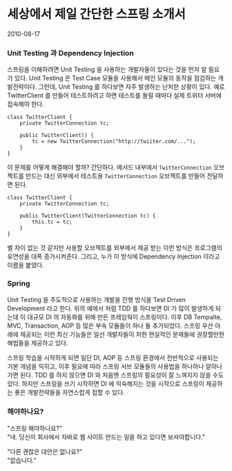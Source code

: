 # 세상에서 제일 간단한 스프링 소개서

2010-08-17

### Unit Testing 과 Dependency Injection

스프링을 이해하려면 Unit Testing 을 사용하는 개발자들이 있다는 것을 먼저 알 필요가 있다.
Unit Testing 은 Test Case 모듈을 사용해서 메인 모듈의 동작을 점검하는 개발전략이다.
그런데, Unit Testing 를 하다보면 자주 발생하는 난처한 상황이 있다.
예로 TwitterClient 를 만들어 테스트하려고 하면 테스트를 돌릴 때마다 실제 트위터 서버에 접속해야 한다.

	class TwitterClient {
		private TwitterConnection tc;
	
		public TwitterClient() {
			tc = new TwitterConnection("http://twiiter.com/...");
		}
	}

이 문제를 어떻게 해결해야 할까? 간단하다. 
메서드 내부에서 `TwitterConnection` 오브젝트를 만드는 대신
외부에서 테스트용 `TwitterConnection` 오브젝트를 만들어 전달하면 된다.

	class TwitterClient {
		private TwitterConnection tc;
	
		public TwitterClient(TwitterConnection tc) {
			this.tc = tc;
		}
	}

별 차이 없는 것 같지만 사용할 오브젝트를 외부에서 제공 받는 이런 방식은 프로그램의 유연성을 대폭 증가시켜준다.
그리고, 누가 이 방식에 Dependency Injection 이라고 이름을 붙였다. 

### Spring

Unit Testing 을 주도적으로 사용하는 개발을 진행 방식을 Test Driven Development 라고 한다.
위의 예에서 처럼 TDD 를 하다보면 DI 가 많이 발생하게 되는데 이 대규모 DI 의 자동화를 위해 만든 프레임웍이 스프링이다.
이후 DB Tempalte, MVC, Transaction, AOP 등 많은 부속 모듈들이 하나 둘 추가되었다.
스프링 우산 아래에 제공되는 이런 최신 기능들은 일선 개발자들이 처한 현실적인 문제들에 권장할만한 해법들을 제공하고 있다.

스프링 학습을 시작하게 되면 일단 DI, AOP 등 스프링 환경에서 전반적으로 사용되는 기본 개념을 익히고,
이후 필요에 따라 스프링 서브 모듈들의 사용법을 하나하나 알아나가면 된다.
TDD 를 하지 않으면 DI 와 처음엔 스프링의 필요성이 잘 느껴지지 않을 수도 있다.
하지만 스프링을 쓰기 시작하면 DI 에 익숙해지는 것을 시작으로 스프링이 제공하는 좋은 개발전략들을 자연스럽게 접할 수 있다.

### 해야하나요?

"스프링 해야하나요?"  
"네. 당신이 회사에서 자바로 웹 사이트 만드는 일을 하고 있다면 보셔야합니다."

"다른 괜찮은 대안은 없나요?"  
"없습니다."
